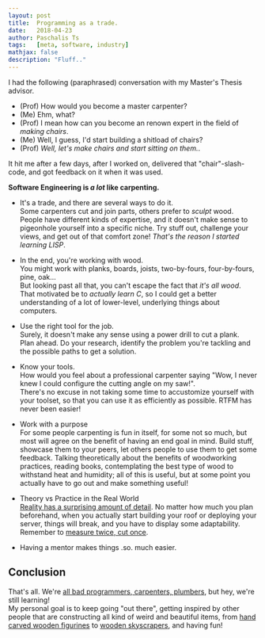 ```yaml
---
layout: post
title:  Programming as a trade.
date:   2018-04-23
author: Paschalis Ts
tags:   [meta, software, industry]
mathjax: false
description: "Fluff.."  
---
```



I had the following (paraphrased) conversation with my Master's Thesis advisor.

- (Prof) How would you become a master carpenter?
- (Me) Ehm, what?
- (Prof) I mean how can you become an renown expert in the field of *making chairs*.
- (Me) Well, I guess, I'd start building a shitload of chairs?
- (Prof) *Well, let's make chairs and start sitting on them.*.

It hit me after a few days, after I worked on, delivered that "chair"-slash-code, and got feedback on it when it was used.   

**Software Engineering is *a lot* like carpenting.**


* It's a trade, and there are several ways to do it.       
Some carpenters cut and join parts, others prefer to *sculpt* wood. People have different kinds of expertise, and it doesn't make sense to pigeonhole yourself into a specific niche. Try stuff out, challenge your views, and get out of that comfort zone! *That's the reason I started learning LISP*.

*  In the end, you're working with wood.     
You might work with planks, boards, joists, two-by-fours, four-by-fours, pine, oak...    
But looking past all that, you can't escape the fact that *it's all wood*. That motivated be to *actually learn C*, so I could get a better understanding of a lot of lower-level, underlying things about computers.

* Use the right tool for the job.     
Surely, it doesn't make any sense using a power drill to cut a plank.    
Plan ahead. Do your research, identify the problem you're tackling and the possible paths to get a solution.

* Know your tools.    
How would you feel about a professional carpenter saying "Wow, I never knew I could configure the cutting angle on my saw!".    
There's no excuse in not taking some time to accustomize yourself with your toolset, so that you can use it as efficiently as possible. RTFM has never been easier! 

* Work with a purpose     
For some people carpenting is fun in itself, for some not so much, but most will agree on the benefit of having an end goal in mind. Build stuff, showcase them to your peers, let others people to use them to get some feedback. Talking theoretically about the benefits of woodworking practices, reading books, contemplating the best type of wood to withstand heat and humidity; all of this is useful, but at some point you actually have to go out and make something useful!

* Theory vs Practice in the Real World   
[Reality has a surprising amount of detail](http://johnsalvatier.org/blog/2017/reality-has-a-surprising-amount-of-detail). No matter how much you plan beforehand, when you actually start building your roof or deploying your server, things will break, and you have to display some adaptability. Remember to [measure twice, cut once](https://idiomation.wordpress.com/2014/03/14/measure-twice-cut-once/).

* Having a mentor makes things .so. much easier.

## Conclusion
That's all. We're [all bad programmers, carpenters, plumbers](https://rachelbythebay.com/w/2018/04/28/meta/), but hey, we're still learning!        
My personal goal is to keep going "out there", getting inspired by other people that are constructing all kind of weird and beautiful items, from [hand carved wooden figurines](https://www.willowtree.com/) to [wooden skyscrapers](https://www.cnbc.com/2018/02/20/worlds-tallest-wooden-skyscraper-japan.html), and having fun!











